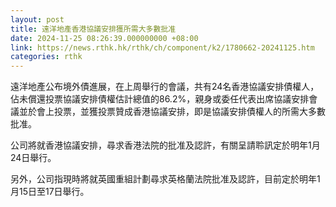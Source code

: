 ```yaml
---
layout: post
title: 遠洋地產香港協議安排獲所需大多數批准
date: 2024-11-25 08:26:39.000000000 +08:00
link: https://news.rthk.hk/rthk/ch/component/k2/1780662-20241125.htm
categories: rthk
---
```


遠洋地產公布境外債進展，在上周舉行的會議，共有24名香港協議安排債權人，佔未償還投票協議安排債權估計總值的86.2%，親身或委任代表出席協議安排會議並於會上投票，並獲投票贊成香港協議安排，即是協議安排債權人的所需大多數批准。

公司將就香港協議安排，尋求香港法院的批准及認許，有關呈請聆訊定於明年1月24日舉行。

另外，公司指現時將就英國重組計劃尋求英格蘭法院批准及認許，目前定於明年1月15日至17日舉行。
